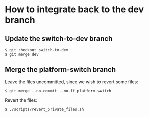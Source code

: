 # How to integrate back to the dev branch


## Update the switch-to-dev branch

    $ git checkout switch-to-dev
    $ git merge dev

## Merge the platform-switch branch

Leave the files uncommitted, since we wish to revert some files:


    $ git merge --no-commit --no-ff platform-switch


Revert the files:

    $ ./scripts/revert_private_files.sh